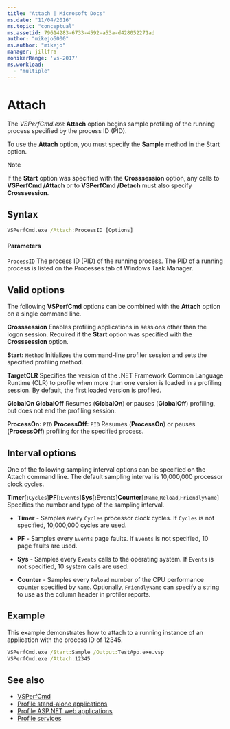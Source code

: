 ```yaml
---
title: "Attach | Microsoft Docs"
ms.date: "11/04/2016"
ms.topic: "conceptual"
ms.assetid: 79614283-6733-4592-a53a-d428052271ad
author: "mikejo5000"
ms.author: "mikejo"
manager: jillfra
monikerRange: 'vs-2017'
ms.workload:
  - "multiple"
---
```

# Attach
The *VSPerfCmd.exe* **Attach** option begins sample profiling of the running process specified by the process ID (PID).

 To use the **Attach** option, you must specify the **Sample** method in the Start option.

> [!NOTE]
> If the **Start** option was specified with the **Crosssession** option, any calls to **VSPerfCmd /Attach** or to **VSPerfCmd /Detach** must also specify **Crosssession**.

## Syntax

```cmd
VSPerfCmd.exe /Attach:ProcessID [Options]
```

#### Parameters
 `ProcessID`
 The process ID (PID) of the running process. The PID of a running process is listed on the Processes tab of Windows Task Manager.

## Valid options
 The following **VSPerfCmd** options can be combined with the **Attach** option on a single command line.

 **Crosssession**
 Enables profiling applications in sessions other than the logon session. Required if the **Start** option was specified with the **Crosssession** option.

 **Start:** `Method`
 Initializes the command-line profiler session and sets the specified profiling method.

 **TargetCLR**
 Specifies the version of the .NET Framework Common Language Runtime (CLR) to profile when more than one version is loaded in a profiling session. By default, the first loaded version is profiled.

 **GlobalOn GlobalOff**
 Resumes (**GlobalOn**) or pauses (**GlobalOff**) profiling, but does not end the profiling session.

 **ProcessOn:** `PID` **ProcessOff:** `PID`
 Resumes (**ProcessOn**) or pauses (**ProcessOff**) profiling for the specified process.

## Interval options
 One of the following sampling interval options can be specified on the Attach command line. The default sampling interval is 10,000,000 processor clock cycles.

 **Timer**[**:**`Cycles`]**PF**[**:**`Events`]**Sys**[<strong>:</strong>Events]**Counter**[**:**`Name`,`Reload`,`FriendlyName`]
 Specifies the number and type of the sampling interval.

- **Timer** - Samples every `Cycles` processor clock cycles. If `Cycles` is not specified, 10,000,000 cycles are used.

- **PF** - Samples every `Events` page faults. If `Events` is not specified, 10 page faults are used.

- **Sys** - Samples every `Events` calls to the operating system. If `Events` is not specified, 10 system calls are used.

- **Counter** - Samples every `Reload` number of the CPU performance counter specified by `Name`. Optionally, `FriendlyName` can specify a string to use as the column header in profiler reports.

## Example
 This example demonstrates how to attach to a running instance of an application with the process ID of 12345.

```cmd
VSPerfCmd.exe /Start:Sample /Output:TestApp.exe.vsp
VSPerfCmd.exe /Attach:12345
```

## See also
- [VSPerfCmd](../profiling/vsperfcmd.md)
- [Profile stand-alone applications](../profiling/command-line-profiling-of-stand-alone-applications.md)
- [Profile ASP.NET web applications](../profiling/command-line-profiling-of-aspnet-web-applications.md)
- [Profile services](../profiling/command-line-profiling-of-services.md)
